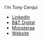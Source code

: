 I'm Tony Cerqui
- [LinkedIn](https://www.linkedin.com/in/anthonycerqui/)
- [B&T Digital](https://www.btdigital.com.au)
- [Monsteraa](https://www.monsteraa.com)
- [Website](https://tony-cerqui.webnode.page)

<!--
**littletuna4/littletuna4** is a ✨ _special_ ✨ repository because its `README.md` (this file) appears on your GitHub profile.

Here are some ideas to get you started:

- 🔭 I’m currently working on ...
- 🌱 I’m currently learning ...
- 👯 I’m looking to collaborate on ...
- 🤔 I’m looking for help with ...
- 💬 Ask me about ...
- 📫 How to reach me: ...
- 😄 Pronouns: ...
- ⚡ Fun fact: ...
-->
